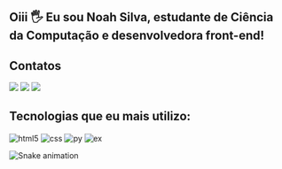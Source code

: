 ## Oiii 🖐️ Eu sou Noah Silva, estudante de Ciência da Computação e desenvolvedora front-end!
## Contatos
   <div>
  <a href="https://instagram.com/prazer.noah" target="_blank"><img src="https://img.shields.io/badge/-Instagram-%23E4405F?style=for-the-badge&logo=instagram&logoColor=white" target="_blank"></a>
  <a href = "mailto:giosilva.3008@gmail.com"><img src="https://img.shields.io/badge/-Gmail-%23333?style=for-the-badge&logo=gmail&logoColor=white" target="_blank"></a>
  <a href="https://www.linkedin.com/in/anoahasilva" target="_blank"><img src="https://img.shields.io/badge/-LinkedIn-%230077B5?style=for-the-badge&logo=linkedin&logoColor=white" target="_blank"></a> 
  
</div>

## Tecnologias que eu mais utilizo:

<div style="display: inline_block">
   <img align="center" alt="html5" src="https://img.shields.io/badge/HTML5-E34F26?style=for-the-badge&logo=html5&logoColor=white" />
   <img align="center" alt="css" src="https://img.shields.io/badge/CSS3-1572B6?style=for-the-badge&logo=css3&logoColor=white" />
   <img align="center" alt="py" src="https://img.shields.io/badge/Python-14354C?style=for-the-badge&logo=python&logoColor=white" />
   <img align="center" alt="ex" src="https://img.shields.io/badge/Microsoft_Excel-217346?style=for-the-badge&logo=microsoft-excel&logoColor=white" />
</div>
    
 ![Snake animation](https://github.com/noaahsilvaa/noaahsilvaa/blob/output/github-contribution-grid-snake.svg)
 
</div> 

</div>
